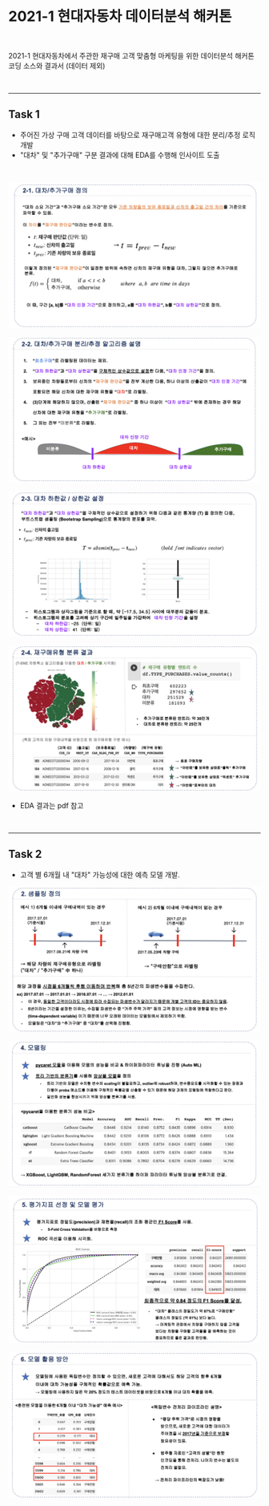 # 2021-1 현대자동차 데이터분석 해커톤

<br>

2021-1 현대자동차에서 주관한 재구매 고객 맞춤형 마케팅을 위한 데이터분석 해커톤 코딩 소스와 결과서 (데이터 제외)

<br>

---

## Task 1



- 주어진 가상 구매 고객 데이터를 바탕으로 재구매고객 유형에 대한 분리/추정 로직 개발
- "대차" 및 "추가구매" 구분 결과에 대해 EDA를 수행해 인사이트 도출

<br>

![Image](./Image/1-1.png)

![Image](./Image/1-2.png)

![Image](./Image/1-3.png)

![Image](./Image/1-4.png)

- EDA 결과는 pdf 참고

<br>

---

## Task 2



- 고객 별 6개월 내 "대차" 가능성에 대한 예측 모델 개발.

![Image](./Image/2-1.png)

![Image](./Image/2-2.png)

![Image](./Image/2-3.png)

![Image](./Image/2-4.png)
